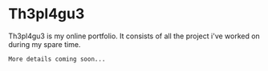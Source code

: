 # Th3pl4gu3

Th3pl4gu3 is my online portfolio. It consists of all the project i've worked on during my spare time.

```More details coming soon...```
